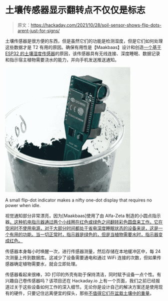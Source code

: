# 土壤传感器显示翻转点不仅仅是标志

> 原文：<https://hackaday.com/2021/10/28/soil-sensor-shows-flip-dots-arent-just-for-signs/>

土壤传感器是很方便的东西，但是虽然它们的功能是检测湿度，但是它们如何处理这些数据才是 T2 有用的原因。确保有用性是【Maakbaas】设计和创造[一个基于 ESP32 的土壤湿度传感器](https://maakbaas.com/esp32-soil-moisture-sensor/)的原因，该传感器具有无线连接、深度睡眠、数据记录和指示宿主植物需要浇水的能力，并向手机发送推送通知。

![](img/6e51e9abc0492304db457664c6c58659.png)

A small flip-dot indicator makes a nifty one-dot display that requires no power when idle.

视觉通知部分非常漂亮，因为[Maakbaas]使用了由 Alfa-Zeta 制造的小圆点指示器[。这种机电指示器通过两个小线圈在红色或绿色之间翻转彩色圆盘来工作。它在空闲时不使用电源，对于大部分时间都处于省电深度睡眠状态的设备来说，这是一个有用的功能。当一切正常时，指示器是绿色的，但是当植物需要水时，指示器变成红色。](https://flipdots.com/en/products-services/status-indicators/)

传感器本身每小时唤醒一次，进行传感器测量，然后存储在本地缓冲区中，每 24 次测量上传到数据库。这减少了设备需要通电和通过 WiFi 连接的次数，但如果传感器确定植物需要水，就会立即处理。

传感器看起来很棒，3D 打印的外壳有助于保持清洁，同时赋予设备一点个性。有兴趣自己卷传感器吗？该项目还在 Hackaday.io 上有一个页面，我们之前已经报道过关于这些设备如何工作的深入细节。无论你是设计自己的解决方案还是使用现有的硬件，只要记住远离便宜的探头，那些[不值得它们在盆栽土壤中的重量](https://hackaday.com/2017/11/16/sensing-soil-moisture-youre-doing-it-wrong/)。